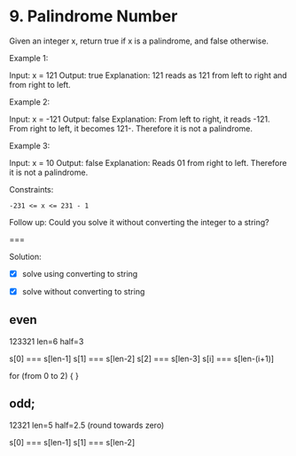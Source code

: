# 9. Palindrome Number
Given an integer x, return true if x is a palindrome, and false otherwise.

 

Example 1:

Input: x = 121
Output: true
Explanation: 121 reads as 121 from left to right and from right to left.

Example 2:

Input: x = -121
Output: false
Explanation: From left to right, it reads -121. From right to left, it becomes 121-. Therefore it is not a palindrome.

Example 3:

Input: x = 10
Output: false
Explanation: Reads 01 from right to left. Therefore it is not a palindrome.

 

Constraints:

    -231 <= x <= 231 - 1

 
Follow up: Could you solve it without converting the integer to a string?

===

Solution:

- [x] solve using converting to string
- [x] solve without converting to string


## even
123321
len=6
half=3


s[0] === s[len-1]
s[1] === s[len-2]
s[2] === s[len-3]
s[i] === s[len-(i+1)]

for (from 0 to 2) {
}


## odd;

12321
len=5
half=2.5 (round towards zero)

s[0] === s[len-1]
s[1] === s[len-2]






